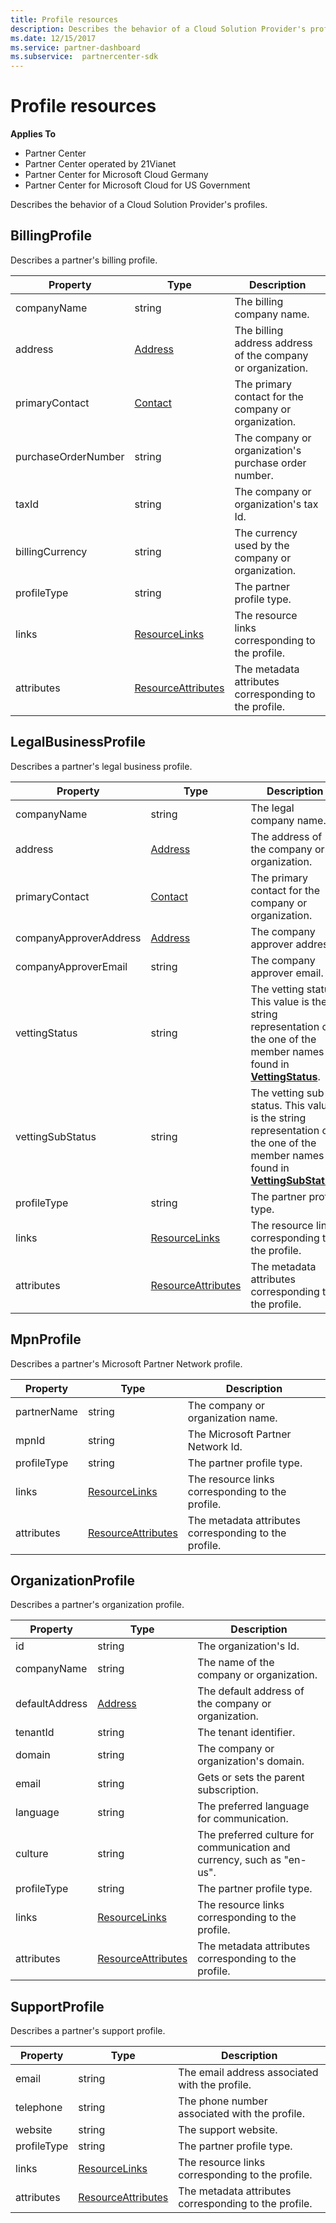 ```yaml
---
title: Profile resources
description: Describes the behavior of a Cloud Solution Provider's profiles.
ms.date: 12/15/2017
ms.service: partner-dashboard
ms.subservice:  partnercenter-sdk
---
```


# Profile resources

**Applies To**

- Partner Center
- Partner Center operated by 21Vianet
- Partner Center for Microsoft Cloud Germany
- Partner Center for Microsoft Cloud for US Government

Describes the behavior of a Cloud Solution Provider's profiles.

## BillingProfile

Describes a partner's billing profile.

| Property            | Type                                                           | Description                                                 |
|---------------------|----------------------------------------------------------------|-------------------------------------------------------------|
| companyName         | string                                                         | The billing company name.                                   |
| address             | [Address](utility-resources.md#address)                       | The billing address address of the company or organization. |
| primaryContact      | [Contact](utility-resources.md#contact)                       | The primary contact for the company or organization.        |
| purchaseOrderNumber | string                                                         | The company or organization's purchase order number.        |
| taxId               | string                                                         | The company or organization's tax Id.                       |
| billingCurrency     | string                                                         | The currency used by the company or organization.           |
| profileType         | string                                                         | The partner profile type.                                   |
| links               | [ResourceLinks](utility-resources.md#resourcelinks)           | The resource links corresponding to the profile.            |
| attributes          | [ResourceAttributes](utility-resources.md#resourceattributes) | The metadata attributes corresponding to the profile.       |

## LegalBusinessProfile

Describes a partner's legal business profile.

| Property               | Type                                                           | Description                                                                                                                                                          |
|------------------------|----------------------------------------------------------------|----------------------------------------------------------------------------------------------------------------------------------------------------------------------|
| companyName            | string                                                         | The legal company name.                                                                                                                                              |
| address                | [Address](utility-resources.md#address)                       | The address of the company or organization.                                                                                                                          |
| primaryContact         | [Contact](utility-resources.md#contact)                       | The primary contact for the company or organization.                                                                                                                 |
| companyApproverAddress | [Address](utility-resources.md#address)                       | The company approver address.                                                                                                                                        |
| companyApproverEmail   | string                                                         | The company approver email.                                                                                                                                          |
| vettingStatus          | string                                                         | The vetting status. This value is the string representation of the one of the member names found in [**VettingStatus**](/dotnet/api/microsoft.store.partnercenter.models.partners.vettingstatus).           |
| vettingSubStatus       | string                                                         | The vetting sub-status. This value is the string representation of the one of the member names found in [**VettingSubStatus**](/dotnet/api/microsoft.store.partnercenter.models.partners.vettingsubstatus). |
| profileType            | string                                                         | The partner profile type.                                                                                                                                            |
| links                  | [ResourceLinks](utility-resources.md#resourcelinks)           | The resource links corresponding to the profile.                                                                                                                     |
| attributes             | [ResourceAttributes](utility-resources.md#resourceattributes) | The metadata attributes corresponding to the profile.                                                                                                                |

## MpnProfile

Describes a partner's Microsoft Partner Network profile.

| Property    | Type                                                           | Description                                           |
|-------------|----------------------------------------------------------------|-------------------------------------------------------|
| partnerName | string                                                         | The company or organization name.                     |
| mpnId       | string                                                         | The Microsoft Partner Network Id.                     |
| profileType | string                                                         | The partner profile type.                             |
| links       | [ResourceLinks](utility-resources.md#resourcelinks)           | The resource links corresponding to the profile.      |
| attributes  | [ResourceAttributes](utility-resources.md#resourceattributes) | The metadata attributes corresponding to the profile. |

## OrganizationProfile

Describes a partner's organization profile.

| Property       | Type                                                           | Description                                                            |
|----------------|----------------------------------------------------------------|------------------------------------------------------------------------|
| id             | string                                                         | The organization's Id.                                                 |
| companyName    | string                                                         | The name of the company or organization.                               |
| defaultAddress | [Address](utility-resources.md#address)                       | The default address of the company or organization.                    |
| tenantId       | string                                                         | The tenant identifier.                                                 |
| domain         | string                                                         | The company or organization's domain.                                  |
| email          | string                                                         | Gets or sets the parent subscription.                                  |
| language       | string                                                         | The preferred language for communication.                              |
| culture        | string                                                         | The preferred culture for communication and currency, such as "en-us". |
| profileType    | string                                                         | The partner profile type.                                              |
| links          | [ResourceLinks](utility-resources.md#resourcelinks)           | The resource links corresponding to the profile.                       |
| attributes     | [ResourceAttributes](utility-resources.md#resourceattributes) | The metadata attributes corresponding to the profile.                  |

## SupportProfile

Describes a partner's support profile.

| Property    | Type                                                           | Description                                           |
|-------------|----------------------------------------------------------------|-------------------------------------------------------|
| email       | string                                                         | The email address associated with the profile.        |
| telephone   | string                                                         | The phone number associated with the profile.         |
| website     | string                                                         | The support website.                                  |
| profileType | string                                                         | The partner profile type.                             |
| links       | [ResourceLinks](utility-resources.md#resourcelinks)           | The resource links corresponding to the profile.      |
| attributes  | [ResourceAttributes](utility-resources.md#resourceattributes) | The metadata attributes corresponding to the profile. |

